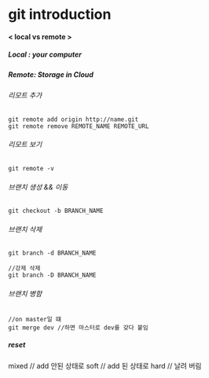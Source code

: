 # git introduction 

#### < local vs remote >
##### Local : your computer
##### Remote: Storage in Cloud

###### 리모트 추가
```
git remote add origin http://name.git
git remote remove REMOTE_NAME REMOTE_URL
```
###### 리모트 보기
```
git remote -v
```
###### 브랜치 생성 && 이동
```
git checkout -b BRANCH_NAME
```
###### 브랜치 삭제
```
git branch -d BRANCH_NAME

//강제 삭제
git branch -D BRANCH_NAME
```
###### 브랜치 병함
``` 
//on master일 떄
git merge dev //하면 마스터로 dev를 갖다 붙임
```

##### reset

mixed // add 안된 상태로
soft // add 된 상태로
hard // 날려 버림
